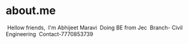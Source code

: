 # about.me
  Hellow friends,
  I'm Abhijeet Maravi 
  Doing BE from Jec 
  Branch- Civil Engineering
  Contact-7770853739
